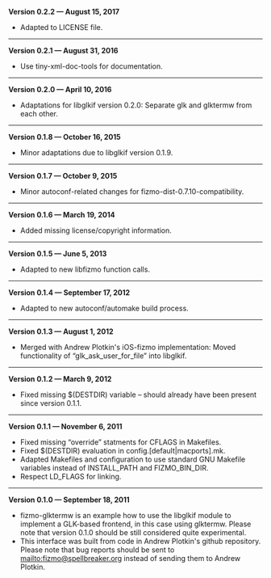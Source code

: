 


   **Version 0.2.2 — August 15, 2017**

 - Adapted to LICENSE file.

---


   **Version 0.2.1 — August 31, 2016**

 - Use tiny-xml-doc-tools for documentation.

---


   **Version 0.2.0 — April 10, 2016**

 - Adaptations for libglkif version 0.2.0: Separate glk and glktermw from each other.

---


   **Version 0.1.8 — October 16, 2015**

 - Minor adaptations due to libglkif version 0.1.9.

---


   **Version 0.1.7 — October 9, 2015**

 - Minor autoconf-related changes for fizmo-dist-0.7.10-compatibility.

---


   **Version 0.1.6 — March 19, 2014**

 - Added missing license/copyright information.

---


   **Version 0.1.5 — June 5, 2013**

 - Adapted to new libfizmo function calls.

---


   **Version 0.1.4 — September 17, 2012**

 - Adapted to new autoconf/automake build process.

---


   **Version 0.1.3 — August 1, 2012**

 - Merged with Andrew Plotkin's iOS-fizmo implementation: Moved functionality of “glk_ask_user_for_file” into libglkif.

---


   **Version 0.1.2 — March 9, 2012**

 - Fixed missing $(DESTDIR) variable – should already have been present since version 0.1.1.

---


   **Version 0.1.1 — November 6, 2011**

 - Fixed missing “override” statments for CFLAGS in Makefiles.
 - Fixed $(DESTDIR) evaluation in config.[default|macports].mk.
 - Adapted Makefiles and configuration to use standard GNU Makefile variables instead of INSTALL_PATH and FIZMO_BIN_DIR.
 - Respect LD_FLAGS for linking.

---


   **Version 0.1.0 — September 18, 2011**

 - fizmo-glktermw is an example how to use the libglkif module to implement a GLK-based frontend, in this case using glktermw. Please note that version 0.1.0 should be still considered quite experimental.
 - This interface was built from code in Andrew Plotkin's github repository. Please note that bug reports should be sent to [mailto:fizmo@spellbreaker.org](mailto:fizmo@spellbreaker.org) instead of sending them to Andrew Plotkin.


